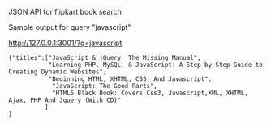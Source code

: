 JSON API for flipkart book search

Sample output for query "javascript"

http://127.0.0.1:3001/?q=javascript
```
{"titles":["JavaScript & jQuery: The Missing Manual",
           "Learning PHP, MySQL, & JavaScript: A Step-by-Step Guide to Creating Dynamic Websites",
           "Beginning HTML, XHTML, CSS, And Javascript",
            "JavaScript: The Good Parts",
            "HTML5 Black Book: Covers Css3, Javascript,XML, XHTML, Ajax, PHP And Jquery (With CD)"
          ]
}
```
